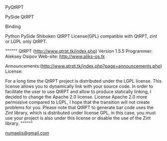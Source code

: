 PyQtRPT

PySide QtRPT

Binding

Python PySide Shiboken QtRPT
License(GPL) compatible with QtRPT, zint
or
LGPL only QtRPT.


""""""
QtRPT (http://www.qtrpt.tk/index.php)
Version 1.5.5
Programmer: Aleksey Osipov
Web-site: http://www.aliks-os.tk

Announcements:(http://www.qtrpt.tk/index.php?page=announcements.php)
License:

For a long time the QtRPT project is distributed under the LGPL license. This license allows you to dynamically link with your 
source code. In order to facilitate the user to use QtRPT and allow to produce statically linking, I decided to change the 
Apache 2.0 license.
License Apache 2.0 more permissive compared to LGPL, I hope that the transition will not create problems for you.
Please note that QtRPT to generate bar code uses the Zint library, which is distributed under license GPL, in this case,
you must use your project is also under this license or disable the use of the Zint library.
""""""

numaelis@gmail.com

